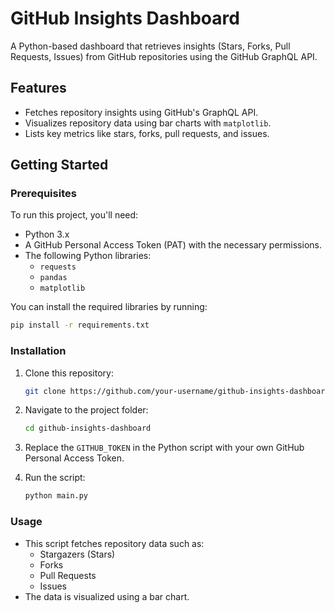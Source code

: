 
# GitHub Insights Dashboard

A Python-based dashboard that retrieves insights (Stars, Forks, Pull Requests, Issues) from GitHub repositories using the GitHub GraphQL API.

## Features
- Fetches repository insights using GitHub's GraphQL API.
- Visualizes repository data using bar charts with `matplotlib`.
- Lists key metrics like stars, forks, pull requests, and issues.

## Getting Started

### Prerequisites
To run this project, you'll need:
- Python 3.x
- A GitHub Personal Access Token (PAT) with the necessary permissions.
- The following Python libraries:
  - `requests`
  - `pandas`
  - `matplotlib`

You can install the required libraries by running:
```bash
pip install -r requirements.txt
```

### Installation

1. Clone this repository:
   ```bash
   git clone https://github.com/your-username/github-insights-dashboard.git
   ```

2. Navigate to the project folder:
   ```bash
   cd github-insights-dashboard
   ```

3. Replace the `GITHUB_TOKEN` in the Python script with your own GitHub Personal Access Token.

4. Run the script:
   ```bash
   python main.py
   ```

### Usage

- This script fetches repository data such as:
  - Stargazers (Stars)
  - Forks
  - Pull Requests
  - Issues
- The data is visualized using a bar chart.


